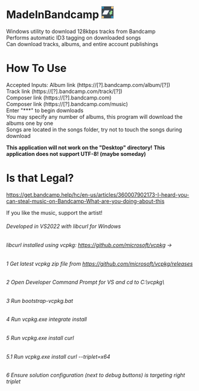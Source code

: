 
# MadeInBandcamp <img src="https://github.com/maximus-lee-678/MadeInBandcamp/blob/main/MadeInBandcamp/assets/madeinbandcamp.jpg" width="32"/>
Windows utility to download 128kbps tracks from Bandcamp\
Performs automatic ID3 tagging on downloaded songs\
Can download tracks, albums, and entire account publishings

# How To Use
Accepted Inputs:
Album link (https://[?].bandcamp.com/album/[?])\
Track link (https://[?].bandcamp.com/track/[?])\
Composer link (https://[?].bandcamp.com)\
Composer link (https://[?].bandcamp.com/music)\
Enter "***" to begin downloads\
You may specify any number of albums, this program will download the albums one by one\
Songs are located in the songs folder, try not to touch the songs during download

__This application will not work on the "Desktop" directory!__
__This application does not support UTF-8! (maybe someday)__
  
# Is that Legal?
https://get.bandcamp.help/hc/en-us/articles/360007902173-I-heard-you-can-steal-music-on-Bandcamp-What-are-you-doing-about-this

If you like the music, support the artist!
  
###### Developed in VS2022 with libcurl for Windows
###### libcurl installed using vcpkg: https://github.com/microsoft/vcpkg ->
###### 1    Get latest vcpkg zip file from https://github.com/microsoft/vcpkg/releases
###### 2    Open Developer Command Prompt for VS and cd to C:\vcpkg\
###### 3    Run bootstrap-vcpkg.bat
###### 4    Run vcpkg.exe integrate install
###### 5    Run vcpkg.exe install curl
###### 5.1  Run vcpkg.exe install curl --triplet=x64
###### 6    Ensure solution configuration (next to debug buttons) is targeting right triplet

